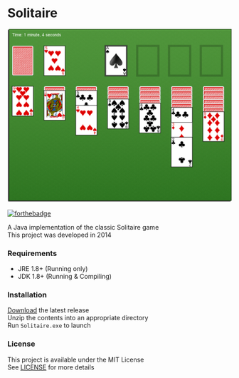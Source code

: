 # Solitaire

<img src="preview/Screenshot.png" />

[![forthebadge](https://forthebadge.com/images/badges/made-with-java.svg)](https://forthebadge.com)

A Java implementation of the classic Solitaire game  
This project was developed in 2014 

### Requirements
- JRE 1.8+ (Running only)
- JDK 1.8+ (Running & Compiling)

### Installation
[Download](https://github.com/kyleruss/solitaire/releases/latest) the latest release  
Unzip the contents into an appropriate directory  
Run `Solitaire.exe` to launch

### License
This project is available under the MIT License  
See [LICENSE](LICENSE) for more details
